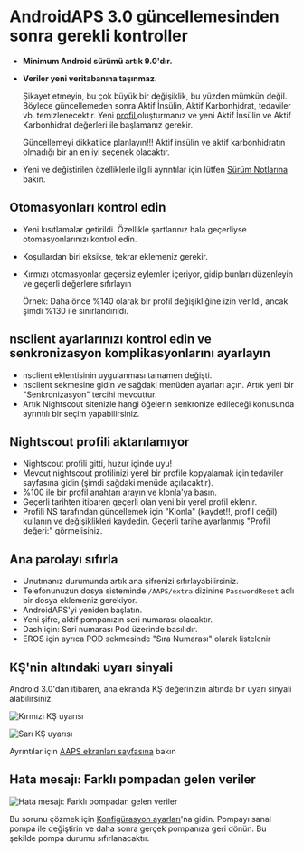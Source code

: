 # AndroidAPS 3.0 güncellemesinden sonra gerekli kontroller

* **Minimum Android sürümü artık 9.0'dır.**
* **Veriler yeni veritabanına taşınmaz.**

  Şikayet etmeyin, bu çok büyük bir değişiklik, bu yüzden mümkün değil. Böylece güncellemeden sonra Aktif İnsülin, Aktif Karbonhidrat, tedaviler vb. temizlenecektir. Yeni [profil ](../Usage/Profiles) oluşturmanız ve yeni Aktif İnsülin ve Aktif Karbonhidrat değerleri ile başlamanız gerekir.

  Güncellemeyi dikkatlice planlayın!!! Aktif insülin ve aktif karbonhidratın olmadığı bir an en iyi seçenek olacaktır.

* Yeni ve değiştirilen özelliklerle ilgili ayrıntılar için lütfen [Sürüm Notlarına](../Installing-AndroidAPS/Releasenotes) bakın.


## Otomasyonları kontrol edin

* Yeni kısıtlamalar getirildi. Özellikle şartlarınız hala geçerliyse otomasyonlarınızı kontrol edin.
* Koşullardan biri eksikse, tekrar eklemeniz gerekir.
* Kırmızı otomasyonlar geçersiz eylemler içeriyor, gidip bunları düzenleyin ve geçerli değerlere sıfırlayın

  Örnek: Daha önce %140 olarak bir profil değişikliğine izin verildi, ancak şimdi %130 ile sınırlandırıldı.

## nsclient ayarlarınızı kontrol edin ve senkronizasyon komplikasyonlarını ayarlayın

* nsclient eklentisinin uygulanması tamamen değişti.
* nsclient sekmesine gidin ve sağdaki menüden ayarları açın. Artık yeni bir "Senkronizasyon" tercihi mevcuttur.
* Artık Nightscout sitenizle hangi öğelerin senkronize edileceği konusunda ayrıntılı bir seçim yapabilirsiniz.

## Nightscout profili aktarılamıyor
* Nightscout profili gitti, huzur içinde uyu!
* Mevcut nightscout profilinizi yerel bir profile kopyalamak için tedaviler sayfasına gidin (şimdi sağdaki menüde açılacaktır).
* %100 ile bir profil anahtarı arayın ve klonla'ya basın.
* Geçerli tarihten itibaren geçerli olan yeni bir yerel profil eklenir.
* Profili NS tarafından güncellemek için "Klonla" (kaydet!!, profil değil) kullanın ve değişiklikleri kaydedin. Geçerli tarihe ayarlanmış "Profil değeri:" görmelisiniz.

## Ana parolayı sıfırla
* Unutmanız durumunda artık ana şifrenizi sıfırlayabilirsiniz.
* Telefonunuzun dosya sisteminde `/AAPS/extra` dizinine `PasswordReset` adlı bir dosya eklemeniz gerekiyor.
* AndroidAPS'yi yeniden başlatın.
* Yeni şifre, aktif pompanızın seri numarası olacaktır.
* Dash için: Seri numarası Pod üzerinde basılıdır.
* EROS için ayrıca POD sekmesinde "Sıra Numarası" olarak listelenir

## KŞ'nin altındaki uyarı sinyali

Android 3.0'dan itibaren, ana ekranda KŞ değerinizin altında bir uyarı sinyali alabilirsiniz.

  ![Kırmızı KŞ uyarısı](../images/bg_warn_red.png)

  ![Sarı KŞ uyarısı](../images/bg_warn_yellow.png)

Ayrıntılar için [AAPS ekranları sayfasına](../Getting-Started/Screenshots#bg-warning-sign) bakın


## Hata mesajı: Farklı pompadan gelen veriler

   ![Hata mesajı: Farklı pompadan gelen veriler](../images/Screen_DifferentPump.png)

Bu sorunu çözmek için [Konfigürasyon ayarları](../Configuration/Config-Builder#pump)'na gidin. Pompayı sanal pompa ile değiştirin ve daha sonra gerçek pompanıza geri dönün. Bu şekilde pompa durumu sıfırlanacaktır.
